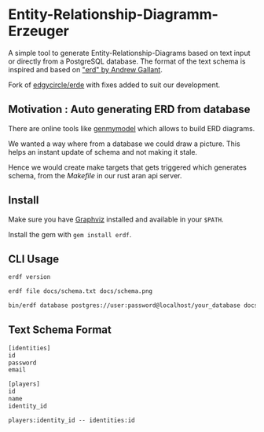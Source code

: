 # Entity-Relationship-Diagramm-Erzeuger
A simple tool to generate Entity-Relationship-Diagrams based on text input or directly from a PostgreSQL database. The format of the text schema is inspired and based on ["erd" by Andrew Gallant](https://github.com/BurntSushi/erd).

Fork of [edgycircle/erde](https://github.com/edgycircle/erde) with fixes added to suit our development.

## Motivation : Auto generating ERD from database

There are online tools like [genmymodel](https://genmymodel.com) which allows to build ERD diagrams.

We wanted a way where from a database we could draw a picture. This helps an instant update of schema and not making it stale.

Hence we would create make targets that gets triggered which generates schema, from the *Makefile* in our rust aran api server.

## Install
Make sure you have [Graphviz](http://graphviz.org/) installed and available in your `$PATH`.  

Install the gem with `gem install erdf`.

## CLI Usage

~~~txt
erdf version
~~~

~~~txt
erdf file docs/schema.txt docs/schema.png
~~~

~~~txt
bin/erdf database postgres://user:password@localhost/your_database docs/schema.png
~~~

## Text Schema Format
~~~txt
[identities]
id
password
email

[players]
id
name
identity_id

players:identity_id -- identities:id
~~~
